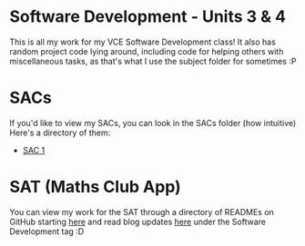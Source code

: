 # Software Development - Units 3 & 4

This is all my work for my VCE Software Development class! It also has random project code lying around, including code
for helping others with miscellaneous tasks, as that's what I use the subject folder for sometimes :P

# SACs

If you'd like to view my SACs, you can look in the SACs folder (how intuitive) <br>
Here's a directory of them:

- [SAC 1](AOS2%20Programming/Code/SACs/SAC1%20Garv%20Shah/README.md)

# SAT (Maths Club App)

You can view my work for the SAT through a directory of READMEs on GitHub starting [here](U302%20SAT/README.md) and read
blog updates [here](https://garv-shah.vercel.app) under the Software Development tag :D
